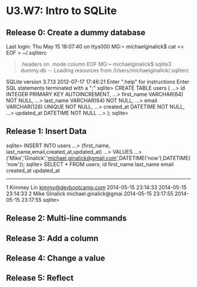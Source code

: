 # U3.W7: Intro to SQLite

## Release 0: Create a dummy database

<!-- paste your terminal output here -->

Last login: Thu May 15 18:07:40 on ttys000
MG:~ michaelginalick$ cat << EOF > ~/.sqliterc
> .headers on
> .mode column
> EOF
MG:~ michaelginalick$ sqlite3 dummy.db
-- Loading resources from /Users/michaelginalick/.sqliterc

SQLite version 3.7.13 2012-07-17 17:46:21
Enter ".help" for instructions
Enter SQL statements terminated with a ";"
sqlite> CREATE TABLE users (
   ...>   id INTEGER PRIMARY KEY AUTOINCREMENT,
   ...>   first_name VARCHAR(64) NOT NULL,
   ...>   last_name  VARCHAR(64) NOT NULL,
   ...>   email VARCHAR(128) UNIQUE NOT NULL,
   ...>   created_at DATETIME NOT NULL,
   ...>   updated_at DATETIME NOT NULL
   ...> );
sqlite> 


## Release 1: Insert Data 
<!-- paste your terminal output here -->

sqlite> INSERT INTO users
   ...> (first_name, last_name,email,created_at,updated_at)
   ...> VALUES
   ...> ('Mike','Ginalick','michael.ginalick@gmail.com',DATETIME('now'),DATETIME('now'));
sqlite> SELECT * FROM users;
id          first_name  last_name   email                  created_at           updated_at         
----------  ----------  ----------  ---------------------  -------------------  -------------------
1           Kimmey      Lin         kimmy@devbootcamp.com  2014-05-15 23:14:33  2014-05-15 23:14:33
2           Mike        Ginalick    michael.ginalick@gmai  2014-05-15 23:17:55  2014-05-15 23:17:55
sqlite> 



## Release 2: Multi-line commands
<!-- paste your terminal output here -->

## Release 3: Add a column
<!-- paste your terminal output here -->

## Release 4: Change a value
<!-- paste your terminal output here -->

## Release 5: Reflect
<!-- Add your reflection here -->
